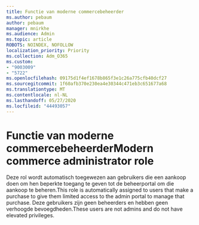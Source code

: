 ```yaml
---
title: Functie van moderne commercebeheerder
ms.author: pebaum
author: pebaum
manager: mnirkhe
ms.audience: Admin
ms.topic: article
ROBOTS: NOINDEX, NOFOLLOW
localization_priority: Priority
ms.collection: Adm_O365
ms.custom:
- "9003009"
- "5722"
ms.openlocfilehash: 09175d1f4ef1678b865f3e1c26a775cfb40dcf27
ms.sourcegitcommit: 1f60afb370e230ea4e30344c471eb3c651677a68
ms.translationtype: MT
ms.contentlocale: nl-NL
ms.lasthandoff: 05/27/2020
ms.locfileid: "44493057"
---
```

# <a name="modern-commerce-administrator-role"></a><span data-ttu-id="f0cfe-102">Functie van moderne commercebeheerder</span><span class="sxs-lookup"><span data-stu-id="f0cfe-102">Modern commerce administrator role</span></span>

<span data-ttu-id="f0cfe-103">Deze rol wordt automatisch toegewezen aan gebruikers die een aankoop doen om hen beperkte toegang te geven tot de beheerportal om die aankoop te beheren.</span><span class="sxs-lookup"><span data-stu-id="f0cfe-103">This role is automatically assigned to users that make a purchase to give them limited access to the admin portal to manage that purchase.</span></span> <span data-ttu-id="f0cfe-104">Deze gebruikers zijn geen beheerders en hebben geen verhoogde bevoegdheden.</span><span class="sxs-lookup"><span data-stu-id="f0cfe-104">These users are not admins and do not have elevated privileges.</span></span>
